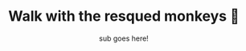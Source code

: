 ---
layout: destination
category: daytrip
permalink: /:categories/:title/
title: Walk with the resqued monkeys 🙈 
subtitle: sub goes here!
sys:
  id: "002"
  icon: 🐒 🙉 🙈
  circuit: Northen Circuit
  url_slug: chemka-hotspring-tour

  fields:
    review: ✌️ Great experience when the weather holds
    price: 10.99
    best_time: 🌞 <b>july - nov </b> | <b>jan - march</b>
    image:
      fields:
        alt: Chemka ♨ hot spring Day Tour
        file:
          url: "./img/bird-1.jpg"

image_corousel:
  - img/uploads/bird-1.jpg
  - img/uploads/bird-2.jpg
  - img/uploads/bao-tree.jpeg
  - img/uploads/hipo.jpeg

overview:


  intro: >
    A short but bumpy drive from Moshi are the clear, turquoise waters of the Chemka Hot Springs, 
    an oasis of geothermal warmth that bubbles up from underground. <br> 🥳  <br>
    Surrounded by lush forest alive with birdsong and the call of monkeys, 
    the Chemka Hot Springs is an ideal place to ease those tired legs after a strenuous ascent up Kilimanjaro. 
    They’re a little bit of heaven that’s perfect for a daytrip, and those warm blue waters invite you to linger, swim or explore. 
    Return refreshed, revitalised and relaxed. And if you really don’t want to leave just yet, we can organise and afternoon barbie or even an overnight stay.

  tour_details:
    when: Daily at 3 pm, except Sunday (Please note, this tour starts at 3.15PM from 1 April to 2 November).
    duration: 4 hours
    language: English. This tour is also available in French from April.
    price_includes: includes visit guided and transport.
    transport: Comfortable roomy air-conditioned private bus.
    itinerary: Barcelona > Parc Natural de Montserrat > Sanctuary (Monastery, Basilica, Chapel of the Virgin) > Free time > return to Barcelona.

  setting:
    activities: "You will swim ,🍲 eat, drink and 🤣laugh alot!"
    hashtags: >
      "Underground springs pond#️⃣warm  clear clean water#️⃣ideal for swimming.#️⃣very deep, in some places up to 10 meters"

  included:
    - Travel Insurance
    - Pot
    - Some real pot
    - Then some dop dop chopps

  excluded:
    - Vapours (You can bring Your own)

  remarks:
    - This tour involves some walking so wear comfortable shoes.
    - Dress a bit warmer for Montserrat, it is colder than the city.
    - Silence must be kept inside the church so the guide will give all the explanations outside.
    - This is not a wheelchair accessible tour.


experience:
  what_to_see:
    - Montserrat, the “serrated mountain,” towers 4,000 feet intro the sky, with its jagged peaks and finger-like shapes. It’s a mesmerizing sight from miles away, even better as you enter the natural park. The view unfolds around you on the drive to the monastery.

    - The Santa Maria de Montserrat Abbey dates back to the 11th century, although it was rebuilt in the 19th century. It melds intro the mountainside and still serves as a home to nearly 80 monks.


    - The abbey has always played an important role in the spiritual life of Catalonia; it’s a rite of passage to hike the mountain to watch the sunrise from the top of Montserrat.

    - On the tour, you’ll have time to explore Montserrat on your own and take pictures of the amazing views. For a truly spectacular sight, take the funicular to St. Joan’s Chapel (not included in the tour) if there’s enough time.

expect:
  fields:
    video: 
      file:
        url: <iframe width="560" height="315" src="https://www.youtube.com/embed/8yO2MI0p8Zk" frameborder="0" allow="accelerometer; autoplay; encrypted-media; gyroscope; picture-in-picture" allowfullscreen></iframe>

itinerary:
  - Meet in front of the Hotel Olivia Plaza in the Plaça Catalunya at 3 pm (3:15 pm April through November). Plan to arrive 15 minutes before the departure time.
  - Scenic drive to Montserrat

  - Parc Natural de Montserrat

  - Approximately one hour to explore Montserrat on your own

  - Return ride to Plaça Catalunya

remarks:
  - Book in advance, since this is one of our most popular day tours. The tour runs six days a week, so you can easily fit it intro your Barcelona vacation.

  - This can be encouporated in other packeges too, please create your bucket list and send it to us to we can create you a quote!

---